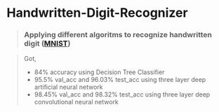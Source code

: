 # Handwritten-Digit-Recognizer

> ### Applying different algoritms to recognize handwritten digit ([MNIST](https://www.kaggle.com/c/digit-recognizer/data))

> Got,
> - 84% accuracy using Decision Tree Classifier
> - 95.5% val_acc and 96.03% test_acc using three layer deep artificial neural network
> - 98.45% val_acc and 98.32% test_acc using three layer deep convolutional neural network
